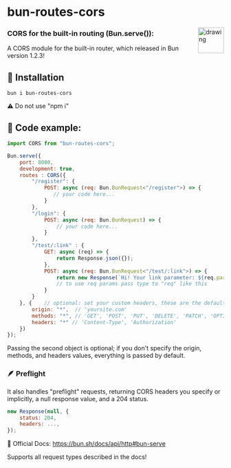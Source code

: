 # bun-routes-cors

<img src="https://i.imgur.com/ixmnz4M.png" alt="drawing" width="60" style="float: right;"/>

### CORS for the built-in routing (Bun.serve()):

A CORS module for the built-in router, which released in Bun version 1.2.3!

## 🚀 Installation
```
bun i bun-routes-cors
```
⚠️ Do not use "npm i"

## 🧪 Code example:

```js
import CORS from "bun-routes-cors";

Bun.serve({
    port: 8080,
    development: true,
    routes : CORS({
        "/register": {
            POST: async (req: Bun.BunRequest<"/register">) => {
               // your code here...
            }
        },
        "/login": {
            POST: async (req: Bun.BunRequest) => {
                // your code here...
            }
        },
        "/test/:link" : {
            GET: async (req) => {
                return Response.json({});
            },
            POST: async (req: Bun.BunRequest<"/test/:link">) => {
                return new Response(`Hi! Your link parameter: ${req.params.link}`); 
                // to use req params pass type to "req" like this
            }
        }
    }, {    // optional: set your custom headers, these are the default values:
        origin: "*",  // 'yoursite.com'
        methods: "*", // 'GET', 'POST', 'PUT', 'DELETE', 'PATCH', 'OPTIONS', 'HEAD'
        headers: "*" // 'Content-Type', 'Authorization'
    })
});
```
Passing the second object is optional; if you don't specify the origin, methods, and headers values, everything is passed by default.

### 🪶 Preflight

It also handles "preflight" requests, returning CORS headers you specify or implicitly, a null response value, and a 204 status.
```js
new Response(null, {
    status: 204,
    headers: ...,
});
```

🍞 Official Docs: https://bun.sh/docs/api/http#bun-serve

Supports all request types described in the docs!